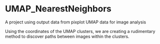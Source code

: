 # UMAP_NearestNeighbors
A project using output data from pixplot UMAP data for image analysis  

Using the coordinates of the UMAP clusters, we are creating a rudimentary method to discover paths between images within the clusters.

